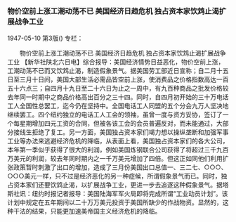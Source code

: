 ### 物价空前上涨工潮动荡不已  美国经济日趋危机  独占资本家饮鸩止渴扩展战争工业

1947-05-10
第3版()
专栏：

　　物价空前上涨工潮动荡不已
    美国经济日趋危机
    独占资本家饮鸩止渴扩展战争工业
    【新华社陕北六日电】综合报导：美国经济情势日益恶化，物价空前上涨，工潮动荡不已而又饮鸩止渴，制造假象景气。据美国劳工部近日宣称；自二月十五日至三月十日间，美国大部生活必需品皆空前上涨，使消费品之价格指数高达一百五十六点三；自四月十九日至二十六日为止之一周中，有九百种商品之批发价格较去年同一时期中之商品价格高出百分之三十四。同时，自四月初开始的三十万电话工人全国性总罢工，迄今仍在坚持中。全国电话工人同盟的五个分会九万人坚决地继续罢工。四个纽约独立的电话工人工会的领袖，虽曾一度与资方妥协，签订了一个每星期增加四元工资的合同，但被各该工会的会员普遍反对，而未能通过，大部分接线生拒绝了复工。另一方面，美国独占资本家们竭力想以操纵垄断和加强军事工业等办法来逃避经济危机的降临，从表面上看，美国独占资本家们的各大公司，本年第一季似乎获得了很大的利润，例如美国炼钢联合公司获得了将超过三千九百万美元的利润，较去年同时期内之一千万美元增加了四倍。但这正如同他们利用扩张政策暂时刺激了出口的增加，造成了三月份美国出口总值一、三二七、○○○、○○○美元一样，只不过是经济恶化的另一种症候，所谓假象景气而已。同时，独占资本家们还要饮鸩止渴，以扩展战争工业，更进一步去追逐这种假象景气。据塔斯社讯：纽约时报记者报导：美国陆海军军火局即将完成所谓“工业动员计划”。该计划中规定在五年期间以二十万万美元投资于美国所缺少的作战物资。显然的，这种干法的结果，只能更加速美帝国主义经济危机的降临。
